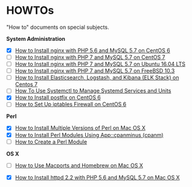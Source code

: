 # HOWTOs

"How to" documents on special subjects.

**System Administration**

- [x] [How to Install nginx with PHP 5.6 and MySQL 5.7 on CentOS 6](howto-install-nginx-php56-mysql57-on-centos6.md)
- [ ] [How to Install nginx with PHP 7 and MySQL 5.7 on CentOS 7](howto-install-nginx-php7-mysql57-on-centos7.md)
- [ ] [How to Install nginx with PHP 7 and MySQL 5.7 on Ubuntu 16.04 LTS](howto-install-nginx-php7-mysql57-on-ubuntu1604.md)
- [ ] [How to Install nginx with PHP 7 and MySQL 5.7 on FreeBSD 10.3](howto-install-nginx-php7-mysql57-on-freebsd.md)
- [ ] [How to Install Elasticsearch, Logstash, and Kibana (ELK Stack) on Centos 7](howto-install-elasticsearch-logstash-and-kibana-on-centos7.md)
- [ ] [How To Use Systemctl to Manage Systemd Services and Units](howto-use-systemctl-to-manage-systemd-services-in-centos7.md)
- [x] [How to Install postfix on CentOS 6](howto-install-postfix-on-centos6.md)
- [ ] [How to Set Up iptables Firewall on CentOS 6](howto-set-up-iptables-firewall-on-centos6.md)

**Perl**

- [x] [How to Install Multiple Versions of Perl on Mac OS X](howto-install-multiple-versions-of-perl-on-macosx.md)
- [x] [How to Install Perl Modules Using App::cpanminus (cpanm)](howto-install-perl-moudles-using-cpanminus.md)
- [ ] [How to Create a Perl Module](howto-create-a-perl-module.md)

**OS X**

- [ ] [How to Use Macports and Homebrew on Mac OS X](howto-use-macports-and-homebrew-on-macosx.md)
- [x] [How to Install httpd 2.2 with PHP 5.6 and MySQL 5.7 on Mac OS X](howto-install-httpd22-php56-mysql57-on-macosx.md)

